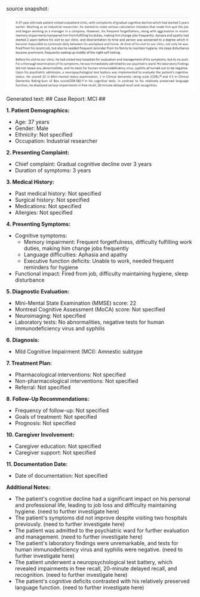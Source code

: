 source snapshot:

![alt text](病历2.jpeg)


Generated text:  ## Case Report: MCI ##

**1. Patient Demographics:**
- Age: 37 years
- Gender: Male
- Ethnicity: Not specified
- Occupation: Industrial researcher

**2. Presenting Complaint:**
- Chief complaint: Gradual cognitive decline over 3 years
- Duration of symptoms: 3 years

**3. Medical History:**
- Past medical history: Not specified
- Surgical history: Not specified
- Medications: Not specified
- Allergies: Not specified

**4. Presenting Symptoms:**
- Cognitive symptoms:
  - Memory impairment: Frequent forgetfulness, difficulty fulfilling work duties, making him change jobs frequently    
  - Language difficulties: Aphasia and apathy
  - Executive function deficits: Unable to work, needed frequent reminders for hygiene
- Functional impact: Fired from job, difficulty maintaining hygiene, sleep disturbance

**5. Diagnostic Evaluation:**
- Mini-Mental State Examination (MMSE) score: 22
- Montreal Cognitive Assessment (MoCA) score: Not specified
- Neuroimaging: Not specified
- Laboratory tests: No abnormalities, negative tests for human immunodeficiency virus and syphilis

**6. Diagnosis:**
- Mild Cognitive Impairment (MCI): Amnestic subtype

**7. Treatment Plan:**
- Pharmacological interventions: Not specified
- Non-pharmacological interventions: Not specified
- Referral: Not specified

**8. Follow-Up Recommendations:**
- Frequency of follow-up: Not specified
- Goals of treatment: Not specified
- Prognosis: Not specified


**10. Caregiver Involvement:**
- Caregiver education: Not specified
- Caregiver support: Not specified

**11. Documentation Date:**
- Date of documentation: Not specified

**Additional Notes:**
- The patient's cognitive decline had a significant impact on his personal and professional life, leading to job loss and difficulty maintaining hygiene. (need to further investigate here)
- The patient's symptoms did not improve despite visiting two hospitals previously. (need to further investigate here) 
- The patient was admitted to the psychiatric ward for further evaluation and management. (need to further investigate here)
- The patient's laboratory findings were unremarkable, and tests for human immunodeficiency virus and syphilis were negative. (need to further investigate here)
- The patient underwent a neuropsychological test battery, which revealed impairments in free recall, 20-minute delayed recall, and recognition. (need to further investigate here)
- The patient's cognitive deficits contrasted with his relatively preserved language function. (need to further investigate here)
